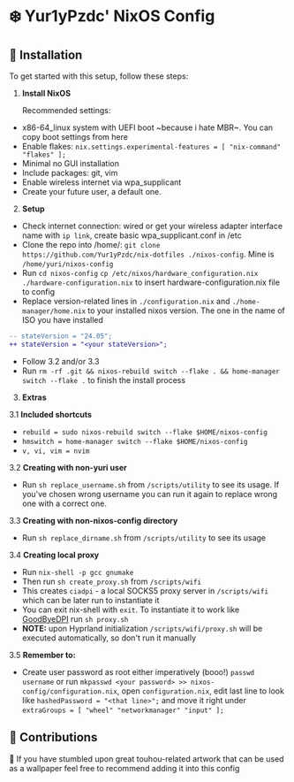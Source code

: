 # ❄️ Yur1yPzdc' NixOS Config

## 🚀 Installation

To get started with this setup, follow these steps:

1. **Install NixOS**
   
   Recommended settings:
- x86-64_linux system with UEFI boot ~because i hate MBR~. You can copy boot settings from here
- Enable flakes: `nix.settings.experimental-features = [ "nix-command" "flakes" ];`
- Minimal no GUI installation
- Include packages: git, vim
- Enable wireless internet via wpa_supplicant
- Create your future user, a default one.
  
2. **Setup**
- Check internet connection: wired or get your wireless adapter interface name with `ip link`, create basic wpa_supplicant.conf in /etc
- Clone the repo into /home/<username>: `git clone https://github.com/Yur1yPzdc/nix-dotfiles ./nixos-config`. Mine is `/home/yuri/nixos-config`
- Run `cd nixos-config` `cp /etc/nixos/hardware_configuration.nix ./hardware-configuration.nix` to insert hardware-configuration.nix file to config
- Replace version-related lines in `./configuration.nix` and `./home-manager/home.nix` to your installed nixos version. The one in the name of ISO you have installed

```diff
-- stateVersion = "24.05";
++ stateVersion = "<your stateVersion>";
```

- Follow 3.2 and/or 3.3
- Run `rm -rf .git && nixos-rebuild switch --flake . && home-manager switch --flake .` to finish the install process

3. **Extras**
  
  3.1 **Included shortcuts**
- `rebuild = sudo nixos-rebuild switch --flake $HOME/nixos-config`
- `hmswitch = home-manager switch --flake $HOME/nixos-config`
- `v, vi, vim = nvim`

3.2 **Creating with non-yuri user**
- Run `sh replace_username.sh` from `/scripts/utility` to see its usage. If you've chosen wrong username you can run it again to replace wrong one with a correct one.

3.3 **Creating with non-nixos-config directory**
- Run `sh replace_dirname.sh` from `/scripts/utility` to see its usage

3.4 **Creating local proxy**
- Run `nix-shell -p gcc gnumake`
- Then run `sh create_proxy.sh` from `/scripts/wifi`
- This creates `ciadpi` - a local SOCKS5 proxy server in `/scripts/wifi` which can be later run to instantiate it 
- You can exit nix-shell with `exit`. To instantiate it to work like [GoodByeDPI](https://github.com/ValdikSS/GoodbyeDPI) run `sh proxy.sh`
- **NOTE:** upon Hyprland initialization `/scripts/wifi/proxy.sh` will be executed automatically, so don't run it manually

3.5 **Remember to:**
- Create user password as root either imperatively (booo!) `passwd username` or run `mkpasswd <your password> >> nixos-config/configuration.nix`, open `configuration.nix`, edit last line to look like `hashedPassword = "<that line>";` and move it right under `extraGroups = [ "wheel" "networkmanager" "input" ];` 

## 🤝 Contributions
🎨 If you have stumbled upon great touhou-related artwork that can be used as a wallpaper feel free to recommend adding it into this config
